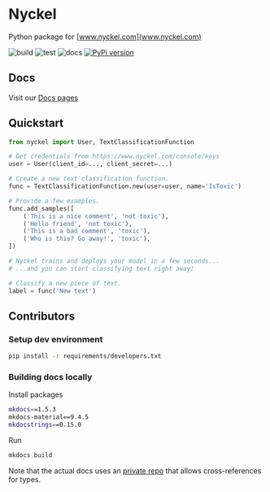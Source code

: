 # Nyckel

Python package for [www.nyckel.com](www.nyckel.com)

![build](https://github.com/NyckelAI/python-sdk/actions/workflows/build.yml/badge.svg)
![test](https://github.com/NyckelAI/python-sdk/actions/workflows/test.yml/badge.svg)
![docs](https://github.com/NyckelAI/python-sdk/actions/workflows/docs.yml/badge.svg)
[![PyPi version](https://img.shields.io/pypi/v/nyckel.svg)](https://pypi.python.org/pypi/nyckel/)

## Docs

Visit our [Docs pages](https://nyckelai.github.io/python-sdk/)

## Quickstart

```python
from nyckel import User, TextClassificationFunction

# Get credentials from https://www.nyckel.com/console/keys
user = User(client_id=..., client_secret=...)

# Create a new text classification function.
func = TextClassificationFunction.new(user=user, name='IsToxic')

# Provide a few examples.
func.add_samples([
    ('This is a nice comment', 'not toxic'),
    ('Hello friend', 'not toxic'),
    ('This is a bad comment', 'toxic'),
    ('Who is this? Go away!', 'toxic'),
])

# Nyckel trains and deploys your model in a few seconds...
# ...and you can start classifying text right away!

# Classify a new piece of text.
label = func('New text')
```

## Contributors

### Setup dev environment

```bash
pip install -r requirements/developers.txt
```

### Building docs locally

Install packages

```bash
mkdocs==1.5.3
mkdocs-material==9.4.5
mkdocstrings==0.15.0
```

Run

```bash
mkdocs build
```

Note that the actual docs uses an [private repo](https://github.com/pawamoy-insiders/mkdocstrings-python) that allows cross-references for types.
